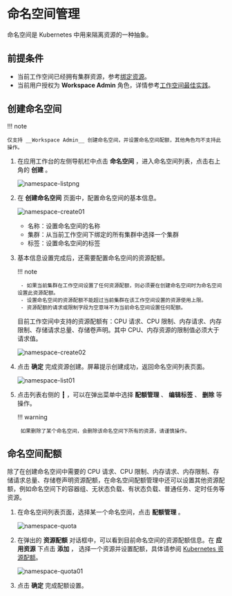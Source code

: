 # 命名空间管理

命名空间是 Kubernetes 中用来隔离资源的一种抽象。

## 前提条件

- 当前工作空间已经拥有集群资源，参考[绑定资源](../../../ghippo/user-guide/workspace/quota.md)。
- 当前用户授权为 __Workspace Admin__ 角色，详情参考[工作空间最佳实践](../../../ghippo/best-practice/ws-best-practice.md)。

## 创建命名空间

!!! note

    仅支持 __Workspace Admin__ 创建命名空间，并设置命名空间配额，其他角色均不支持此操作。

1. 在应用工作台的左侧导航栏中点击 __命名空间__ ，进入命名空间列表，点击右上角的 __创建__ 。

    ![namespace-listpng](../../images/namespace01.png)

2. 在 __创建命名空间__ 页面中，配置命名空间的基本信息。

    ![namespace-create01](../../images/namespace02.png)

    - 名称：设置命名空间的名称
    - 集群：从当前工作空间下绑定的所有集群中选择一个集群
    - 标签：设置命名空间的标签

3. 基本信息设置完成后，还需要配置命名空间的资源配额。

    !!! note

        - 如果当前集群在工作空间设置了任何资源配额，则必须要在创建命名空间时为命名空间设置此资源配额。
        - 设置命名空间的资源配额不能超过当前集群在该工作空间设置的资源使用上限。
        - 资源配额的请求或限制字段为空意味不为当前命名空间设置任何配额。

    目前工作空间中支持的资源配额有：CPU 请求、CPU 限制、内存请求、内存限制、存储请求总量、存储卷声明。其中 CPU、内存资源的限制值必须大于请求值。

    ![namespace-create02](../../images/namespace03.png)

4. 点击 __确定__ 完成资源创建。屏幕提示创建成功，返回命名空间列表页面。

    ![namespace-list01](../../images/namespace06.png)

5. 点击列表右侧的 __┇__ ，可以在弹出菜单中选择 __配额管理__ 、 __编辑标签__ 、 __删除__ 等操作。

    !!! warning

        如果删除了某个命名空间，会删除该命名空间下所有的资源，请谨慎操作。

## 命名空间配额

除了在创建命名空间中需要的 CPU 请求、CPU 限制、内存请求、内存限制、存储请求总量、存储卷声明资源配额，在命名空间配额管理中还可以设置其他资源配额，例如命名空间下的容器组、无状态负载、有状态负载、普通任务、定时任务等资源。

1. 在命名空间列表页面，选择某一个命名空间，点击 __配额管理__ 。

    ![namespace-quota](../../images/namespace04.png)

2. 在弹出的 __资源配额__ 对话框中，可以看到目前命名空间的资源配额信息。在 __应用资源__ 下点击 __添加__ ，
   选择一个资源并设置配额，具体请参阅 [Kubernetes 资源配额](https://kubernetes.io/zh-cn/docs/concepts/policy/resource-quotas/)。

    ![namespace-quota01](../../images/namespcace05.png)

3. 点击 __确定__ 完成配额设置。

